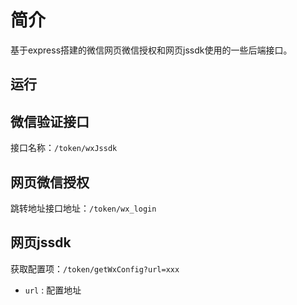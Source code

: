 # 简介
基于express搭建的微信网页微信授权和网页jssdk使用的一些后端接口。

## 运行


## 微信验证接口
接口名称：`/token/wxJssdk`

## 网页微信授权
跳转地址接口地址：`/token/wx_login`

## 网页jssdk
获取配置项：`/token/getWxConfig?url=xxx`

- `url` : 配置地址
